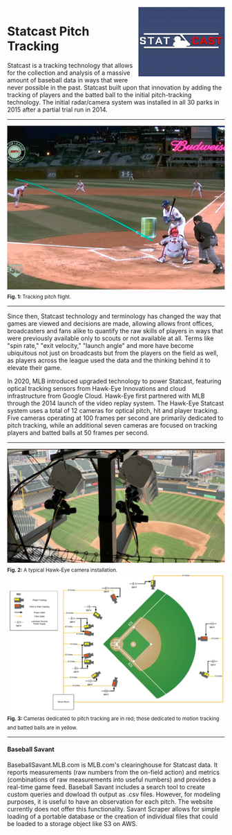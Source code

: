 <a href="https://baseballsavant.mlb.com/statcast_search">
    <img src="img/Statcast_logo.jpg" alt="Statcast logo" title="Statcast" align="right" height="160" width="200"/>
</a>

Statcast Pitch Tracking
======================
Statcast is a tracking technology that allows for the collection and analysis of a massive amount of baseball data in ways that were never possible in the past. Statcast built upon that innovation by adding the tracking of players and the batted ball to the initial pitch-tracking technology. The initial radar/camera system was installed in all 30 parks in 2015 after a partial trial run in 2014.

___

<img alt="" src="/img/pitchtracker.jpg" width='600'>  
<sub><b>Fig. 1: </b> Tracking pitch flight. </sub>

___

Since then, Statcast technology and terminology has changed the way that games are viewed and decisions are made, allowing allows front offices, broadcasters and fans alike to quantify the raw skills of players in ways that were previously available only to scouts or not available at all. Terms like "spin rate," "exit velocity," "launch angle" and more have become ubiquitous not just on broadcasts but from the players on the field as well, as players across the league used the data and the thinking behind it to elevate their game.

In 2020, MLB introduced upgraded technology to power Statcast, featuring optical tracking sensors from Hawk-Eye Innovations and cloud infrastructure from Google Cloud. Hawk-Eye first partnered with MLB through the 2014 launch of the video replay system. The Hawk-Eye Statcast system uses a total of 12 cameras for optical pitch, hit and player tracking. Five cameras operating at 100 frames per second are primarily dedicated to pitch tracking, while an additional seven cameras are focused on tracking players and batted balls at 50 frames per second.

___

<img alt="" src="/img/hawkeyecam.png" width='600'>  
<sub><b>Fig. 2: </b> A typical Hawk-Eye camera installation. </sub> 


<img alt="" src="/img/hawkeyemap.png" width='600'>  
<sub><b>Fig. 3: </b> Cameras dedicated to pitch tracking are in red; those dedicated to motion tracking and batted balls are in yellow. </sub>   

___

#### Baseball Savant

BaseballSavant.MLB.com is MLB.com's clearinghouse for Statcast data. It reports measurements (raw numbers from the on-field action) and metrics (combinations of raw measurements into useful numbers) and provides a real-time game feed. Baseball Savant includes a search tool to create custom queries and dowload th output as .csv files. However, for modeling purposes, it is useful to have an observation for each pitch. The website currently does not offer this functionality. Savant Scraper allows for simple loading of a portable database or the creation of individual files that could be loaded to a storage object like S3 on AWS.
